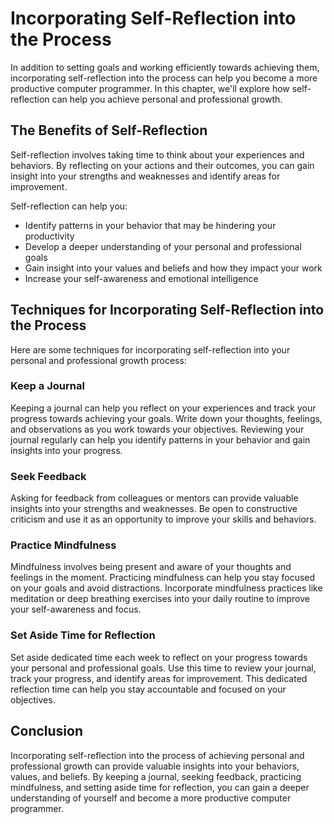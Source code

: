Incorporating Self-Reflection into the Process
====================================================================================================================

In addition to setting goals and working efficiently towards achieving them, incorporating self-reflection into the process can help you become a more productive computer programmer. In this chapter, we'll explore how self-reflection can help you achieve personal and professional growth.

The Benefits of Self-Reflection
-------------------------------

Self-reflection involves taking time to think about your experiences and behaviors. By reflecting on your actions and their outcomes, you can gain insight into your strengths and weaknesses and identify areas for improvement.

Self-reflection can help you:

* Identify patterns in your behavior that may be hindering your productivity
* Develop a deeper understanding of your personal and professional goals
* Gain insight into your values and beliefs and how they impact your work
* Increase your self-awareness and emotional intelligence

Techniques for Incorporating Self-Reflection into the Process
-------------------------------------------------------------

Here are some techniques for incorporating self-reflection into your personal and professional growth process:

### Keep a Journal

Keeping a journal can help you reflect on your experiences and track your progress towards achieving your goals. Write down your thoughts, feelings, and observations as you work towards your objectives. Reviewing your journal regularly can help you identify patterns in your behavior and gain insights into your progress.

### Seek Feedback

Asking for feedback from colleagues or mentors can provide valuable insights into your strengths and weaknesses. Be open to constructive criticism and use it as an opportunity to improve your skills and behaviors.

### Practice Mindfulness

Mindfulness involves being present and aware of your thoughts and feelings in the moment. Practicing mindfulness can help you stay focused on your goals and avoid distractions. Incorporate mindfulness practices like meditation or deep breathing exercises into your daily routine to improve your self-awareness and focus.

### Set Aside Time for Reflection

Set aside dedicated time each week to reflect on your progress towards your personal and professional goals. Use this time to review your journal, track your progress, and identify areas for improvement. This dedicated reflection time can help you stay accountable and focused on your objectives.

Conclusion
----------

Incorporating self-reflection into the process of achieving personal and professional growth can provide valuable insights into your behaviors, values, and beliefs. By keeping a journal, seeking feedback, practicing mindfulness, and setting aside time for reflection, you can gain a deeper understanding of yourself and become a more productive computer programmer.
